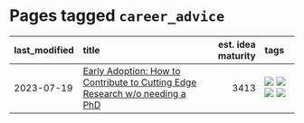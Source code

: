 # Pages tagged `career_advice`

|last_modified|title|est. idea maturity|tags
|:---|:---|---:|:---|
|2023-07-19|[Early Adoption: How to Contribute to Cutting Edge Research w/o needing a PhD](../early_adoption_and_fomo.md)|3413|[![](https://img.shields.io/badge/tag-career_advice-869cae)](../tags/career_advice.md) [![](https://img.shields.io/badge/tag-early_adoption-3c7f53)](../tags/early_adoption.md) [![](https://img.shields.io/badge/tag-mentoring-22d494)](../tags/mentoring.md) [![](https://img.shields.io/badge/tag-reddit-90446b)](../tags/reddit.md)|
